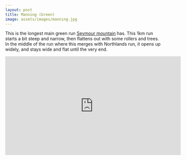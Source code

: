 ```yaml
---
layout: post
title: Manning (Green)
image: assets/images/manning.jpg
---
```

This is the longest main green run [Seymour mountain](/seymour-mountain/) has. This 1km run starts a bit steep and narrow, then flattens out with some rollers and trees. In the middle of the run where this merges with Northlands run, it opens up widely, and stays wide and flat until the very end.

<iframe width="560" height="315" src="https://www.youtube.com/embed/EhQbKOHyKFc" title="YouTube video player" frameborder="0" allow="accelerometer; autoplay; clipboard-write; encrypted-media; gyroscope; picture-in-picture" allowfullscreen></iframe>
